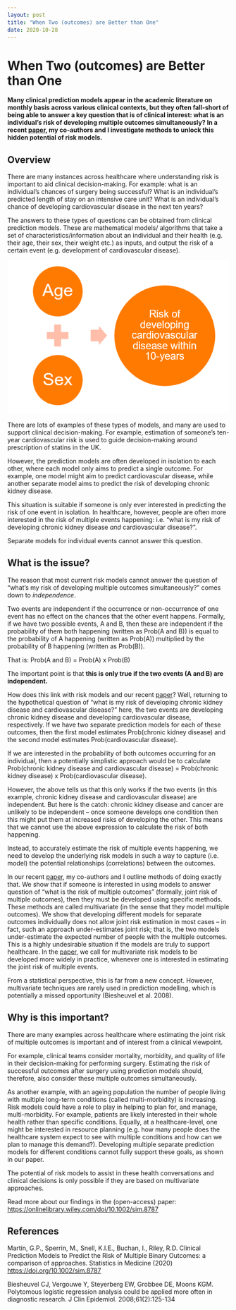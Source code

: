 ```yaml
---
layout: post
title: "When Two (outcomes) are Better than One"
date: 2020-10-28
---
```


# When Two (outcomes) are Better than One
__Many clinical prediction models appear in the academic literature on monthly basis across various clinical contexts, but they often fall-short of being able to answer a key question that is of clinical interest: what is an individual’s risk of developing multiple outcomes simultaneously? In a recent [paper](https://onlinelibrary.wiley.com/doi/10.1002/sim.8787), my co-authors and I investigate methods to unlock this hidden potential of risk models.__

## Overview
There are many instances across healthcare where understanding risk is important to aid clinical decision-making. For example: what is an individual’s chances of surgery being successful? What is an individual’s predicted length of stay on an intensive care unit? What is an individual’s chance of developing cardiovascular disease in the next ten years?

The answers to these types of questions can be obtained from clinical prediction models. These are mathematical models/ algorithms that take a set of characteristics/information about an individual and their health (e.g. their age, their sex, their weight etc.) as inputs, and output the risk of a certain event (e.g. development of cardiovascular disease).

![Prediction Model Illustration](https://raw.githubusercontent.com/GlenMartin31/GlenMartin31.github.io/master/img/CPMIllustration.PNG)

There are lots of examples of these types of models, and many are used to support clinical decision-making. For example, estimation of someone’s ten-year cardiovascular risk is used to guide decision-making around prescription of statins in the UK. 

However, the prediction models are often developed in isolation to each other, where each model only aims to predict a single outcome. For example, one model might aim to predict cardiovascular disease, while another separate model aims to predict the risk of developing chronic kidney disease. 

This situation is suitable if someone is only ever interested in predicting the risk of one event in isolation. In healthcare, however, people are often more interested in the risk of multiple events happening: i.e. “what is my risk of developing chronic kidney disease _and_ cardiovascular disease?”.

Separate models for individual events cannot answer this question.

## What is the issue?
The reason that most current risk models cannot answer the question of “what’s my risk of developing multiple outcomes simultaneously?” comes down to _independence_.

Two events are independent if the occurrence or non-occurrence of one event has no effect on the chances that the other event happens. Formally, if we have two possible events, A and B, then these are independent if the probability of them both happening (written as Prob(A and B)) is equal to the probability of A happening (written as Prob(A)) multiplied by the probability of B happening (written as Prob(B)). 

That is: Prob(A and B) = Prob(A) x Prob(B)

The important point is that __this is only true if the two events (A and B) are independent.__

How does this link with risk models and our recent [paper](https://onlinelibrary.wiley.com/doi/10.1002/sim.8787)? Well, returning to the hypothetical question of “what is my risk of developing chronic kidney disease and cardiovascular disease?” here, the two events are developing chronic kidney disease and developing cardiovascular disease, respectively. If we have two separate prediction models for each of these outcomes, then the first model estimates Prob(chronic kidney disease) and the second model estimates Prob(cardiovascular disease).

If we are interested in the probability of both outcomes occurring for an individual, then a potentially simplistic approach would be to calculate Prob(chronic kidney disease and cardiovascular disease) = Prob(chronic kidney disease) x Prob(cardiovascular disease).

However, the above tells us that this only works if the two events (in this example, chronic kidney disease and cardiovascular disease) are independent. But here is the catch: chronic kidney disease and cancer are unlikely to be independent – once someone develops one condition then this might put them at increased risks of developing the other. This means that we cannot use the above expression to calculate the risk of both happening.

Instead, to accurately estimate the risk of multiple events happening, we need to develop the underlying risk models in such a way to capture (i.e. model) the potential relationships (correlations) between the outcomes.

In our recent [paper](https://onlinelibrary.wiley.com/doi/10.1002/sim.8787), my co-authors and I outline methods of doing exactly that. We show that if someone is interested in using models to answer question of “what is the risk of multiple outcomes” (formally, joint risk of multiple outcomes), then they must be developed using specific methods. These methods are called multivariate (in the sense that they model multiple outcomes). We show that developing different models for separate outcomes individually does not allow joint risk estimation in most cases – in fact, such an approach under-estimates joint risk; that is, the two models under-estimate the expected number of people with the multiple outcomes. This is a highly undesirable situation if the models are truly to support healthcare. In the [paper](https://onlinelibrary.wiley.com/doi/10.1002/sim.8787), we call for multivariate risk models to be developed more widely in practice, whenever one is interested in estimating the joint risk of multiple events.

From a statistical perspective, this is far from a new concept. However, multivariate techniques are rarely used in prediction modelling, which is potentially a missed opportunity (Biesheuvel et al. 2008).

## Why is this important?
There are many examples across healthcare where estimating the joint risk of multiple outcomes is important and of interest from a clinical viewpoint.

For example, clinical teams consider mortality, morbidity, and quality of life in their decision-making for performing surgery. Estimating the risk of successful outcomes after surgery using prediction models should, therefore, also consider these multiple outcomes simultaneously.

As another example, with an ageing population the number of people living with multiple long-term conditions (called multi-morbidity) is increasing. Risk models could have a role to play in helping to plan for, and manage, multi-morbidity. For example, patients are likely interested in their whole health rather than specific conditions. Equally, at a healthcare-level, one might be interested in resource planning (e.g. how many people does the healthcare system expect to see with multiple conditions and how can we plan to manage this demand?). Developing multiple separate prediction models for different conditions cannot fully support these goals, as shown in our paper.

The potential of risk models to assist in these health conversations and clinical decisions is only possible if they are based on multivariate approaches.

Read more about our findings in the (open-access) paper: https://onlinelibrary.wiley.com/doi/10.1002/sim.8787

## References
Martin, G.P., Sperrin, M., Snell, K.I.E., Buchan, I., Riley, R.D. Clinical Prediction Models to Predict the Risk of Multiple Binary Outcomes: a comparison of approaches. Statistics in Medicine (2020) https://doi.org/10.1002/sim.8787

Biesheuvel CJ, Vergouwe Y, Steyerberg EW, Grobbee DE, Moons KGM. Polytomous logistic regression analysis could be applied more often in diagnostic research. J Clin Epidemiol. 2008;61(2):125-134

